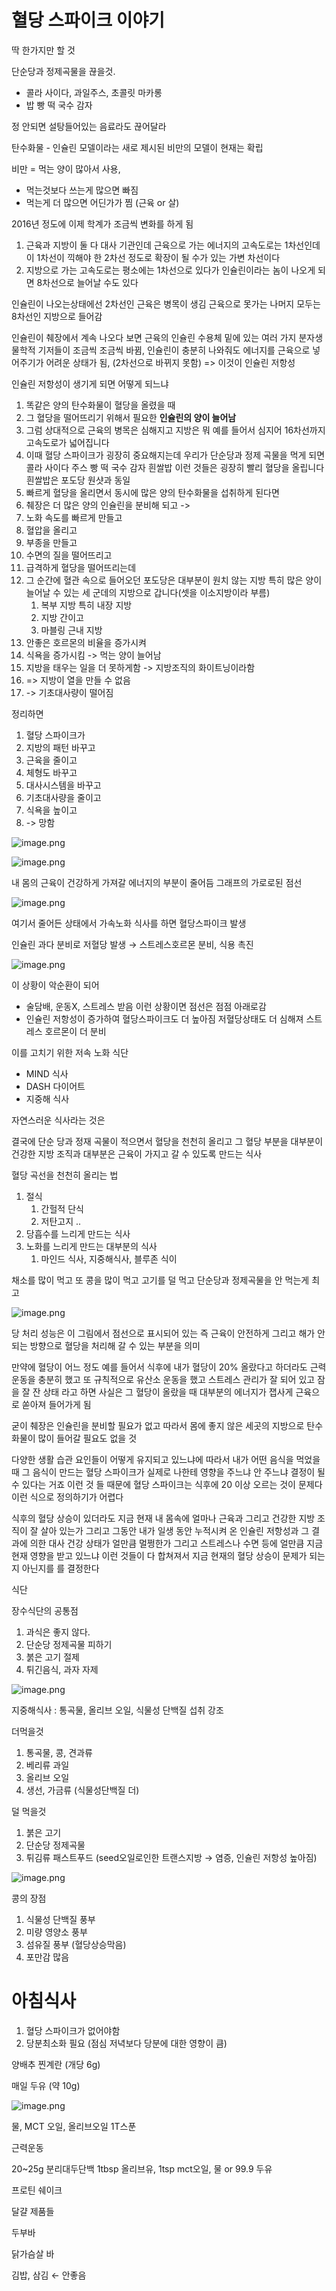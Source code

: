 # 혈당 스파이크 이야기

딱 한가지만 할 것

단순당과 정제곡물을 끊을것.

- 콜라 사이다, 과일주스, 초콜릿 마카롱
- 밥 빵 떡 국수 감자

정 안되면 설탕들어있는 음료라도 끊어달라

탄수화물 - 인슐린 모델이라는
새로 제시된 비만의 모델이 현재는 확립

비만 = 먹는 양이 많아서 사용,

- 먹는것보다 쓰는게 많으면 빠짐
- 먹는게 더 많으면 어딘가가 찜 (근육 or 살)

2016년 정도에 이제 학계가 조금씩 변화를 하게 됨

1. 근육과 지방이 둘 다 대사 기관인데 근육으로 가는 에너지의 고속도로는 1차선인데 이 1차선이 끽해야 한 2차선 정도로 확장이 될 수가 있는 가변 차선이다
2. 지방으로 가는 고속도로는 평소에는 1차선으로 있다가 인슐린이라는 놈이 나오게 되면 8차선으로 늘어날 수도 있다

인슐린이 나오는상태에선 2차선인 근육은 병목이 생김 근육으로 못가는 나머지 모두는 8차선인 지방으로 들어감

인슐린이 췌장에서 계속 나오다 보면 근육의 인슐린 수용체 밑에 있는 여러 가지 분자생물학적 기저들이 조금씩 조금씩 바뀜, 인슐린이 충분히 나와줘도 에너지를 근육으로 넣어주기가 어려운 상태가 됨, (2차선으로 바뀌지 못함)
=> 이것이 인슐린 저항성

인슐린 저항성이 생기게 되면 어떻게 되느냐

1. 똑같은 양의 탄수화물이 혈당을 올렸을 때
2. 그 혈당을 떨어뜨리기 위해서 필요한 **인슐린의 양이 늘어남**
3. 그럼 상대적으로 근육의 병목은 심해지고 지방은 뭐 예를 들어서 심지어 16차선까지 고속도로가 넓어집니다
4. 이때 혈당 스파이크가 굉장히 중요해지는데 우리가 단순당과 정제 곡물을 먹게 되면 콜라 사이다 주스 빵 떡 국수 감자 흰쌀밥 이런 것들은 굉장히 빨리 혈당을 올립니다 흰쌀밥은 포도당 원샷과 동일
5. 빠르게 혈당을 올리면서 동시에 많은 양의 탄수화물을 섭취하게 된다면
6. 췌장은 더 많은 양의 인슐린을 분비해 되고 ->
7. 노화 속도를 빠르게 만들고
8. 혈압을 올리고
9. 부종을 만들고
10. 수면의 질을 떨어뜨리고
11. 급격하게 혈당을 떨어뜨리는데 
12. 그 순간에 혈관 속으로 들어오던 포도당은 대부분이 원치 않는 지방 특히 많은 양이
늘어날 수 있는 세 군데의 지방으로 갑니다(셋을 이소지방이라 부름)
    1. 복부 지방 특히 내장 지방
    2. 지방 간이고
    3. 마블링 근내 지방
13. 안좋은 호르몬의 비율을 증가시켜
14. 식욕을 증가시킴 -> 먹는 양이 늘어남
15. 지방을 태우는 일을 더 못하게함 -> 지방조직의 화이트닝이라함
16. => 지방이 열을 만들 수 없음
17. -> 기초대사량이 떨어짐

정리하면

1. 혈당 스파이크가
2. 지방의 패턴 바꾸고
3. 근육을 줄이고
4. 체형도 바꾸고
5. 대사시스템을 바꾸고
6. 기초대사량을 줄이고
7. 식욕을 높이고
8. -> 망함

![image.png](images/bloodsugar/image.png)

![image.png](images/bloodsugar/image%201.png)

내 몸의 근육이 건강하게 가져갈 에너지의 부분이 줄어듬 그래프의 가로로된 점선

![image.png](images/bloodsugar/image%202.png)

여기서 줄어든 상태에서 가속노화 식사를 하면 혈당스파이크 발생

인슐린 과다 분비로 저혈당 발생 → 스트레스호르몬 분비, 식용 촉진

![image.png](images/bloodsugar/image%203.png)

이 상황이 악순환이 되어

- 술담배, 운동X, 스트레스 받음 이런 상황이면 점선은 점점 아래로감
- 인슐린 저항성이 증가하여 혈당스파이크도 더 높아짐 저혈당상태도 더 심해져 스트레스 호르몬이 더 분비

이를 고치기 위한 저속 노화 식단

- MIND 식사
- DASH 다이어트
- 지중해 식사

자연스러운 식사라는 것은 

결국에 단순 당과 정재 곡물이 적으면서 혈당을 천천히 올리고
그 혈당 부분을 대부분이 건강한 지방 조직과 대부분은 근육이 가지고 갈 수 있도록 만드는 식사

혈당 곡선을 천천히 올리는 법

1. 절식
    1. 간헐적 단식
    2. 저탄고지 .. 
2. 당흡수를 느리게 만드는 식사
3. 노화를 느리게 만드는 대부분의 식사
    1. 마인드 식사, 지중해식사, 블루존 식이

채소를 많이 먹고 또 콩을 많이 먹고 고기를 덜 먹고 단순당과 정제곡물을 안 먹는게 최고 

![image.png](images/bloodsugar/image%204.png)

당 처리 성능은 이 그림에서 점선으로 표시되어 있는 즉 근육이 안전하게 그리고 해가 안 되는 방향으로 혈당을 처리해 갈 수 있는 부분을 의미

만약에 혈당이 어느 정도 예를 들어서 식후에 내가 혈당이 20% 올랐다고 하더라도 근력 운동을 충분히 했고 또 규칙적으로 유산소 운동을 했고 스트레스 관리가 잘 되어 있고 잠을 잘 잔 상태 라고 하면 사실은 그 혈당이 올랐을 때 대부분의 에너지가 잽사게 근육으로 쏟아져 들어가게 됨

굳이 췌장은 인슐린을 분비할 필요가 없고 따라서 몸에 좋지 않은 세곳의 지방으로 탄수화물이 많이  들어갈 필요도 없을 것

다양한 생활 습관 요인들이 어떻게 유지되고 있느냐에 따라서 내가 어떤 음식을 먹었을 때 그 음식이 
만드는 혈당 스파이크가 실제로 나한테 영향을 주느냐 안 주느냐 결정이 될 수 있다는 거죠 이런 것 들 때문에 혈당 스파이크는 식후에 20 이상 오르는 것이 문제다 이런 식으로 정의하기가 어렵다

식후의 혈당 상승이 있더라도 지금 현재 내 몸속에 얼마나 근육과 그리고 건강한 지방 조직이 잘 살아 있는가 그리고 그동안 내가 일생 동안 누적시켜 온 인슐린 저항성과 그 결과에 의한 대사 건강
상태가 얼만큼 멀쩡한가 그리고 스트레스나 수면 등에 얼만큼 지금 현재 영향을 받고 있느냐 이런 것들이 다 합쳐져서 지금 현재의 혈당 상승이 문제가 되는지 아닌지를 를 결정한다

식단

장수식단의 공통점

1. 과식은 좋지 않다.
2. 단순당 정제곡물 피하기
3. 붉은 고기 절제
4. 튀긴음식, 과자 자제

![image.png](images/bloodsugar/image%205.png)

지중해식사 : 통곡물, 올리브 오일, 식물성 단백질 섭취 강조

더먹을것

1. 통곡물, 콩, 견과류
2. 베리류 과일
3. 올리브 오일
4. 생선, 가금류 (식물성단백질 더)

덜 먹을것

1. 붉은 고기
2. 단순당 정제곡물
3. 튀김류 패스트푸드 (seed오일로인한 트랜스지방 → 염증, 인슐린 저항성 높아짐)

![image.png](images/bloodsugar/image%206.png)

콩의 장점

1. 식물성 단백질 풍부
2. 미량 영양소 풍부
3. 섬유질 풍부 (혈당상승막음)
4. 포만감 많음 

# 아침식사

1. 혈당 스파이크가 없어야함
2. 당분최소화 필요 (점심 저녁보다 당분에 대한 영향이 큼)

양배추 찐계란 (개당 6g)

매일 두유 (약 10g)

![image.png](images/bloodsugar/image%207.png)

물, MCT 오일, 올리브오일 1T스푼

근력운동

20~25g 분리대두단백 1tbsp 올리브유, 1tsp mct오일, 물 or 99.9 두유

프로틴 쉐이크

달걀 제품들

두부바

닭가슴살 바

김밥, 삼김 ← 안좋음